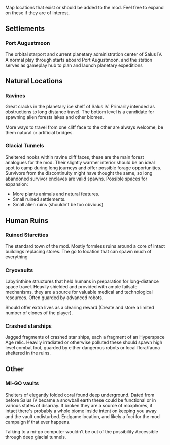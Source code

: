 Map locations that exist or should be added to the mod. Feel free to expand on these if they are of interest.


## Settlements

### Port Augustmoon

The orbital starport and current planetary administration center of Salus IV. A normal play through starts aboard Port Augustmoon, and the station serves as gameplay hub to plan and launch planetary  expeditions

## Natural Locations

### Ravines
Great cracks in the planetary ice shelf of Salus IV. Primarily intended as obstructions to long distance travel. The bottom level is a candidate for spawning alien forests lakes and other biomes.

More ways to travel from one cliff face to the other are always welcome, be them natural or artificial bridges.

### Glacial Tunnels
Sheltered nooks within ravine cliff faces, these are the main forest analogues for the mod. Their slightly warmer interior should be an ideal spot to camp during long journeys and offer possible forage opportunities. Survivors from the discontinuity might have thought the same, so long abandoned survivor enclaves are valid spawns.  Possible spaces for expansion:

- More plants animals and natural features.
- Small ruined settlements.
- Small alien ruins (shouldn't be too obvious)

## Human Ruins

### Ruined Starcities
The standard town of the mod. Mostly formless ruins around a core of intact buildings replacing stores. The go to location that can spawn much of everything

### Cryovaults
Labyrinthine structures that held humans in preparation for long-distance space travel. Heavily shielded and provided with ample failsafe mechanisms, they are a source for valuable medical and technological resources. Often guarded by advanced robots. 

Should offer extra lives as a clearing reward (Create and store a limited number of clones of the player).

### Crashed starships
Jagged fragments of crashed star ships, each a fragment of an Hyperspace Age relic. Heavily irradiated or otherwise polluted these should spawn high level combat loot, guarded by either dangerous robots or local flora/fauna sheltered in the ruins.

## Other

### MI-GO vaults
Shelters of elegantly folded coral found deep underground. Dated from before Salus IV became a snowball earth these could be functional or in various states of disarray. If broken they are a source of moxphores, if intact there's probably a whole biome inside intent on keeping you away and the vault undisturbed.  Endgame location, and likely a foci for the mod campaign if that ever happens.

Talking to a mi-go computer wouldn't be out of the possibility
Accessible through deep glacial tunnels.